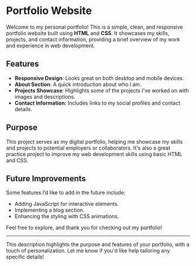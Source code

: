 

# Portfolio Website

Welcome to my personal portfolio! This is a simple, clean, and responsive portfolio website built using **HTML** and **CSS**. It showcases my skills, projects, and contact information, providing a brief overview of my work and experience in web development.

## Features

- **Responsive Design**: Looks great on both desktop and mobile devices.
- **About Section**: A quick introduction about who I am.
- **Projects Showcase**: Highlights some of the projects I've worked on with images and descriptions.
- **Contact Information**: Includes links to my social profiles and contact details.

## Purpose

This project serves as my digital portfolio, helping me showcase my skills and projects to potential employers or collaborators. It's also a great practice project to improve my web development skills using basic HTML and CSS.

## Future Improvements

Some features I’d like to add in the future include:
- Adding JavaScript for interactive elements.
- Implementing a blog section.
- Enhancing the styling with CSS animations.

Feel free to explore, and thank you for checking out my portfolio!

--- 

This description highlights the purpose and features of your portfolio, with a touch of personalization. Let me know if you'd like help tailoring any specific details!
